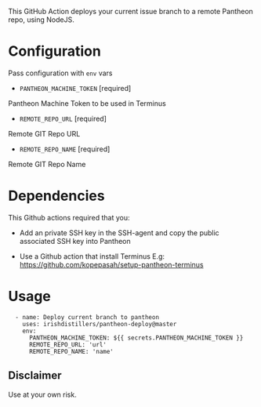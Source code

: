 
This GitHub Action deploys your current issue branch to a remote Pantheon repo, using NodeJS.

# Configuration

Pass configuration with `env` vars

- `PANTHEON_MACHINE_TOKEN` [required]

Pantheon Machine Token to be used in Terminus

- `REMOTE_REPO_URL` [required]

Remote GIT Repo URL

- `REMOTE_REPO_NAME` [required]

Remote GIT Repo Name

# Dependencies

This Github actions required that you:

- Add an private SSH key in the SSH-agent and copy the public associated SSH key into Pantheon

- Use a Github action that install Terminus E.g: https://github.com/kopepasah/setup-pantheon-terminus

# Usage

```
  - name: Deploy current branch to pantheon
    uses: irishdistillers/pantheon-deploy@master
    env:
      PANTHEON_MACHINE_TOKEN: ${{ secrets.PANTHEON_MACHINE_TOKEN }}
      REMOTE_REPO_URL: 'url'
      REMOTE_REPO_NAME: 'name'
```

## Disclaimer

Use at your own risk.
